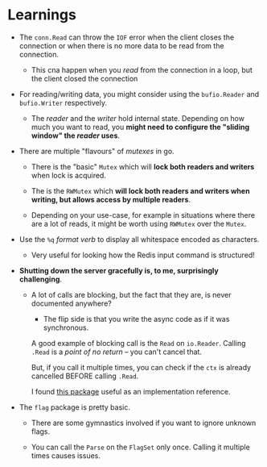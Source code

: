 # Learnings

- The `conn.Read` can throw the `IOF` error when the client closes the connection or when there is no more data to be read from the connection.

  - This cna happen when you _read_ from the connection in a loop, but the client closed the connection

- For reading/writing data, you might consider using the `bufio.Reader` and `bufio.Writer` respectively.

  - The _reader_ and the _writer_ hold internal state. Depending on how much you want to read, you **might need to configure the "sliding window" the _reader_ uses**.

- There are multiple "flavours" of _mutexes_ in go.

  - There is the "basic" `Mutex` which will **lock both readers and writers** when lock is acquired.

  - The is the `RWMutex` which **will lock both readers and writers when writing, but allows access by multiple readers**.

  - Depending on your use-case, for example in situations where there are a lot of reads, it might be worth using `RWMutex` over the `Mutex`.

- Use the `%q` _format verb_ to display all whitespace encoded as characters.

  - Very useful for looking how the Redis input command is structured!

- **Shutting down the server gracefully is, to me, surprisingly challenging**.

  - A lot of calls are blocking, but the fact that they are, is never documented anywhere?

    - The flip side is that you write the async code as if it was synchronous.

    A good example of blocking call is the `Read` on `io.Reader`. Calling `.Read` is a _point of no return_ – you can't cancel that.

    But, if you call it multiple times, you can check if the `ctx` is already cancelled BEFORE calling `.Read`.

    I found [this package](https://github.com/dolmen-go/contextio) useful as an implementation reference.

- The `flag` package is pretty basic.

  - There are some gymnastics involved if you want to ignore unknown flags.

  - You can call the `Parse` on the `FlagSet` only once. Calling it multiple times causes issues.
